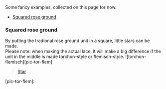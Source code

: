 Some fancy examples, collected on this page for now.

* [Squared rose ground](squared-rose-ground)

### Squared rose ground
By putting the tradional rose ground unit in a square, little stars can be made.   
Please note: when making the actual lace, it will make a big difference if the unit in the middle is made torchon-style or flemisch-style. ![torchon-flemisch][pic-tor-flem]
> [Star][G-0112]


[pic-tor-flem]: 

[g-0112]: https://d-bl.github.io/GroundForge/index.html?m=586-21%0A-48317%0A5-4-7-%0A%3Bbricks%3B16%3B16%3B0%3B0&s1=ctctt%20E3%3Dc%20A3%3Dc%20E2%3Dctt%20A2%3Dctt%20A1%3Dctcl%20E1%3Dctcr%20F2%3Dctct%20F3%3Dctct
